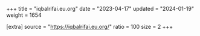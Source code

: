+++
title = "iqbalrifai.eu.org"
date = "2023-04-17"
updated = "2024-01-19"
weight = 1654

[extra]
source = "https://iqbalrifai.eu.org/"
ratio = 100
size = 2
+++
